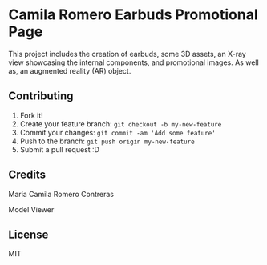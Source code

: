 # Camila Romero Earbuds Promotional Page

This project includes the creation of earbuds, some 3D assets, an X-ray view showcasing the internal components, and promotional images. As well as, an augmented reality (AR) object.

## Contributing

1. Fork it!
2. Create your feature branch: `git checkout -b my-new-feature`
3. Commit your changes: `git commit -am 'Add some feature'`
4. Push to the branch: `git push origin my-new-feature`
5. Submit a pull request :D

## Credits

Maria Camila Romero Contreras

Model Viewer

## License

MIT
